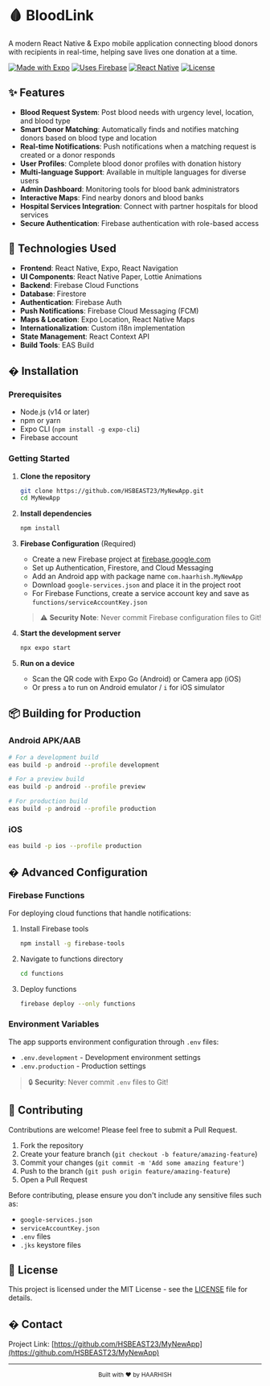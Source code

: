 # 🩸 BloodLink

A modern React Native & Expo mobile application connecting blood donors with recipients in real-time, helping save lives one donation at a time.

[![Made with Expo](https://img.shields.io/badge/Made%20with-Expo-blue.svg)](https://expo.dev/)
[![Uses Firebase](https://img.shields.io/badge/Uses-Firebase-orange.svg)](https://firebase.google.com/)
[![React Native](https://img.shields.io/badge/React%20Native-v0.79.5-61dafb.svg)](https://reactnative.dev/)
[![License](https://img.shields.io/badge/License-MIT-green.svg)](LICENSE)

## ✨ Features

- **Blood Request System**: Post blood needs with urgency level, location, and blood type
- **Smart Donor Matching**: Automatically finds and notifies matching donors based on blood type and location
- **Real-time Notifications**: Push notifications when a matching request is created or a donor responds
- **User Profiles**: Complete blood donor profiles with donation history
- **Multi-language Support**: Available in multiple languages for diverse users
- **Admin Dashboard**: Monitoring tools for blood bank administrators
- **Interactive Maps**: Find nearby donors and blood banks
- **Hospital Services Integration**: Connect with partner hospitals for blood services
- **Secure Authentication**: Firebase authentication with role-based access

## 🧰 Technologies Used

- **Frontend**: React Native, Expo, React Navigation
- **UI Components**: React Native Paper, Lottie Animations
- **Backend**: Firebase Cloud Functions
- **Database**: Firestore
- **Authentication**: Firebase Auth
- **Push Notifications**: Firebase Cloud Messaging (FCM)
- **Maps & Location**: Expo Location, React Native Maps
- **Internationalization**: Custom i18n implementation
- **State Management**: React Context API
- **Build Tools**: EAS Build

## � Installation

### Prerequisites

- Node.js (v14 or later)
- npm or yarn
- Expo CLI (`npm install -g expo-cli`)
- Firebase account

### Getting Started

1. **Clone the repository**
   ```bash
   git clone https://github.com/HSBEAST23/MyNewApp.git
   cd MyNewApp
   ```

2. **Install dependencies**
   ```bash
   npm install
   ```

3. **Firebase Configuration** (Required)
   - Create a new Firebase project at [firebase.google.com](https://firebase.google.com)
   - Set up Authentication, Firestore, and Cloud Messaging
   - Add an Android app with package name `com.haarhish.MyNewApp`
   - Download `google-services.json` and place it in the project root
   - For Firebase Functions, create a service account key and save as `functions/serviceAccountKey.json`
   
   > ⚠️ **Security Note**: Never commit Firebase configuration files to Git!

4. **Start the development server**
   ```bash
   npx expo start
   ```

5. **Run on a device**
   - Scan the QR code with Expo Go (Android) or Camera app (iOS)
   - Or press `a` to run on Android emulator / `i` for iOS simulator

## 📦 Building for Production

### Android APK/AAB

```bash
# For a development build
eas build -p android --profile development

# For a preview build
eas build -p android --profile preview

# For production build
eas build -p android --profile production
```

### iOS

```bash
eas build -p ios --profile production
```

## � Advanced Configuration

### Firebase Functions

For deploying cloud functions that handle notifications:

1. Install Firebase tools
   ```bash
   npm install -g firebase-tools
   ```

2. Navigate to functions directory
   ```bash
   cd functions
   ```

3. Deploy functions
   ```bash
   firebase deploy --only functions
   ```

### Environment Variables

The app supports environment configuration through `.env` files:

- `.env.development` - Development environment settings
- `.env.production` - Production settings

> 🔒 **Security**: Never commit `.env` files to Git!

## 🤝 Contributing

Contributions are welcome! Please feel free to submit a Pull Request.

1. Fork the repository
2. Create your feature branch (`git checkout -b feature/amazing-feature`)
3. Commit your changes (`git commit -m 'Add some amazing feature'`)
4. Push to the branch (`git push origin feature/amazing-feature`)
5. Open a Pull Request

Before contributing, please ensure you don't include any sensitive files such as:
- `google-services.json`
- `serviceAccountKey.json`
- `.env` files
- `.jks` keystore files

## 📄 License

This project is licensed under the MIT License - see the [LICENSE](LICENSE) file for details.

## � Contact

Project Link: [https://github.com/HSBEAST23/MyNewApp](https://github.com/HSBEAST23/MyNewApp)

---

<div align="center">
  <sub>Built with ❤️ by HAARHISH</sub>
</div>
